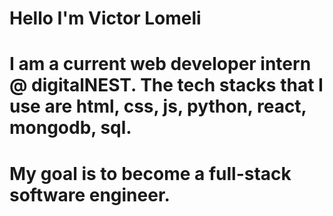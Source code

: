 # Hello I'm Victor Lomeli

# I am a current web developer intern @ digitalNEST. The tech stacks that I use are html, css, js, python, react, mongodb, sql.
# My goal is to become a full-stack software engineer.
